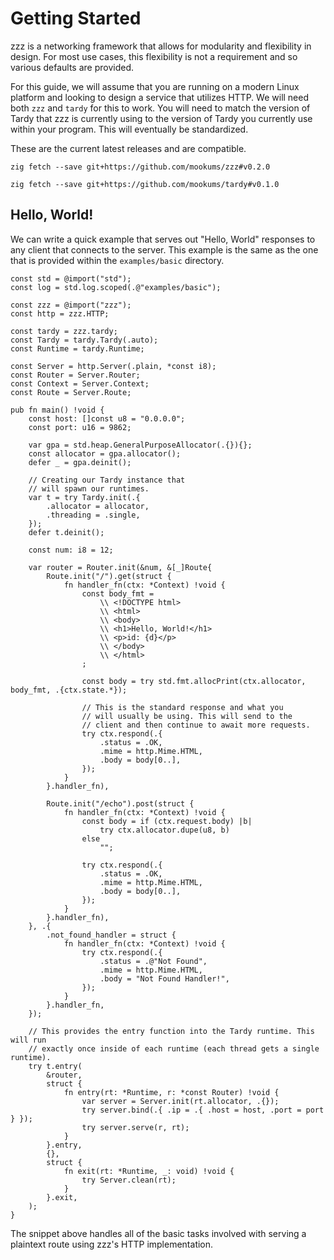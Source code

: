 # Getting Started
zzz is a networking framework that allows for modularity and flexibility in design. For most use cases, this flexibility is not a requirement and so various defaults are provided.

For this guide, we will assume that you are running on a modern Linux platform and looking to design a service that utilizes HTTP. We will need both `zzz` and `tardy` for this to work.
You will need to match the version of Tardy that zzz is currently using to the version of Tardy you currently use within your program. This will eventually be standardized.

These are the current latest releases and are compatible.

`zig fetch --save git+https://github.com/mookums/zzz#v0.2.0`

`zig fetch --save git+https://github.com/mookums/tardy#v0.1.0`

## Hello, World!
We can write a quick example that serves out "Hello, World" responses to any client that connects to the server. This example is the same as the one that is provided within the `examples/basic` directory.

```zig
const std = @import("std");
const log = std.log.scoped(.@"examples/basic");

const zzz = @import("zzz");
const http = zzz.HTTP;

const tardy = zzz.tardy;
const Tardy = tardy.Tardy(.auto);
const Runtime = tardy.Runtime;

const Server = http.Server(.plain, *const i8);
const Router = Server.Router;
const Context = Server.Context;
const Route = Server.Route;

pub fn main() !void {
    const host: []const u8 = "0.0.0.0";
    const port: u16 = 9862;

    var gpa = std.heap.GeneralPurposeAllocator(.{}){};
    const allocator = gpa.allocator();
    defer _ = gpa.deinit();

    // Creating our Tardy instance that
    // will spawn our runtimes.
    var t = try Tardy.init(.{
        .allocator = allocator,
        .threading = .single,
    });
    defer t.deinit();

    const num: i8 = 12;

    var router = Router.init(&num, &[_]Route{
        Route.init("/").get(struct {
            fn handler_fn(ctx: *Context) !void {
                const body_fmt =
                    \\ <!DOCTYPE html>
                    \\ <html>
                    \\ <body>
                    \\ <h1>Hello, World!</h1>
                    \\ <p>id: {d}</p>
                    \\ </body>
                    \\ </html>
                ;

                const body = try std.fmt.allocPrint(ctx.allocator, body_fmt, .{ctx.state.*});

                // This is the standard response and what you
                // will usually be using. This will send to the
                // client and then continue to await more requests.
                try ctx.respond(.{
                    .status = .OK,
                    .mime = http.Mime.HTML,
                    .body = body[0..],
                });
            }
        }.handler_fn),

        Route.init("/echo").post(struct {
            fn handler_fn(ctx: *Context) !void {
                const body = if (ctx.request.body) |b|
                    try ctx.allocator.dupe(u8, b)
                else
                    "";

                try ctx.respond(.{
                    .status = .OK,
                    .mime = http.Mime.HTML,
                    .body = body[0..],
                });
            }
        }.handler_fn),
    }, .{
        .not_found_handler = struct {
            fn handler_fn(ctx: *Context) !void {
                try ctx.respond(.{
                    .status = .@"Not Found",
                    .mime = http.Mime.HTML,
                    .body = "Not Found Handler!",
                });
            }
        }.handler_fn,
    });

    // This provides the entry function into the Tardy runtime. This will run
    // exactly once inside of each runtime (each thread gets a single runtime).
    try t.entry(
        &router,
        struct {
            fn entry(rt: *Runtime, r: *const Router) !void {
                var server = Server.init(rt.allocator, .{});
                try server.bind(.{ .ip = .{ .host = host, .port = port } });
                try server.serve(r, rt);
            }
        }.entry,
        {},
        struct {
            fn exit(rt: *Runtime, _: void) !void {
                try Server.clean(rt);
            }
        }.exit,
    );
}
```

The snippet above handles all of the basic tasks involved with serving a plaintext route using zzz's HTTP implementation. 
